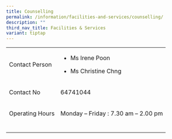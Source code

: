 ```yaml
---
title: Counselling
permalink: /information/facilities-and-services/counselling/
description: ""
third_nav_title: Facilities & Services
variant: tiptap
---
```

<table><tbody><tr><td rowspan="1" colspan="1"><p>Contact Person</p></td><td rowspan="1" colspan="1"><ul data-tight="true" class="tight"><li><p>Ms Irene Poon </p></li><li><p>Ms Christine Chng</p></li></ul></td></tr><tr><td rowspan="1" colspan="1"><p>Contact No</p></td><td rowspan="1" colspan="1"><p>64741044</p></td></tr><tr><td rowspan="1" colspan="1"><p>Operating Hours</p></td><td rowspan="1" colspan="1"><p>Monday – Friday : 7.30 am – 2.00 pm</p></td></tr><tr><td rowspan="1" colspan="1"><p></p></td><td rowspan="1" colspan="1"><p></p></td></tr></tbody></table><p></p>